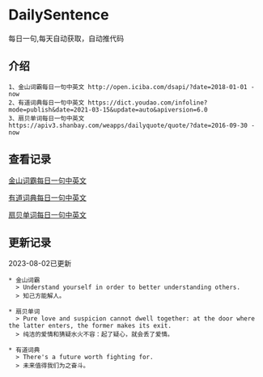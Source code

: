 # DailySentence

每日一句,每天自动获取，自动推代码

## 介绍

```
1、金山词霸每日一句中英文 http://open.iciba.com/dsapi/?date=2018-01-01 - now
2、有道词典每日一句中英文 https://dict.youdao.com/infoline?mode=publish&date=2021-03-15&update=auto&apiversion=6.0
3、扇贝单词每日一句中英文 https://apiv3.shanbay.com/weapps/dailyquote/quote/?date=2016-09-30 - now
```

## 查看记录

[金山词霸每日一句中英文](./data/iciba/)

[有道词典每日一句中英文](./data/youdao/)

[扇贝单词每日一句中英文](./data/shanbay/)

## 更新记录
2023-08-02已更新 
```
* 金山词霸
  > Understand yourself in order to better understanding others.
  > 知己方能解人。

* 扇贝单词
  > Pure love and suspicion cannot dwell together: at the door where the latter enters, the former makes its exit.
  > 纯洁的爱情和猜疑水火不容：起了疑心，就会丢了爱情。

* 有道词典
  > There's a future worth fighting for.
  > 未来值得我们为之奋斗。

```
